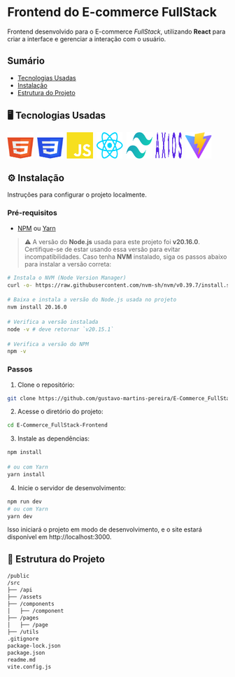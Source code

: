 # Frontend do E-commerce FullStack

Frontend desenvolvido para o E-commerce *FullStack*, utilizando **React** para criar a interface e gerenciar a interação com o usuário.

## Sumário

- [Tecnologias Usadas](#-tecnologias-usadas)
- [Instalação](#-instalação)
- [Estrutura do Projeto](#-estrutura-do-projeto)

## &#x1F5A5; Tecnologias Usadas

<img alt="Javascript Logo" height="60" width="60" src="./readme/html.svg" />&nbsp;
<img alt="Javascript Logo" height="60" width="60" src="./readme/css.svg" />&nbsp;
<img alt="Javascript Logo" height="60" width="60" src="./readme/javascript.svg" />&nbsp;
<img alt="React Logo" height="60" width="60" src="./readme/react.svg" />&nbsp;
<img alt="Tailwind CSS Logo" height="60" width="60" src="./readme/tailwindcss.svg" />&nbsp;
<img alt="Axios Logo" height="60" width="60" src="./readme/axios.svg" />&nbsp;
<img alt="Vite Logo" height="60" width="60" src="./readme/vite.svg" />&nbsp;

## &#x2699; Instalação

Instruções para configurar o projeto localmente.

### Pré-requisitos

- [NPM](https://www.npmjs.com/) ou [Yarn](https://yarnpkg.com/)

> &#x26A0; A versão do **Node.js** usada para este projeto foi **v20.16.0**. Certifique-se de estar usando essa versão para evitar incompatibilidades. Caso tenha **NVM** instalado, siga os passos abaixo para instalar a versão correta:

```bash
# Instala o NVM (Node Version Manager)
curl -o- https://raw.githubusercontent.com/nvm-sh/nvm/v0.39.7/install.sh | bash

# Baixa e instala a versão do Node.js usada no projeto
nvm install 20.16.0

# Verifica a versão instalada
node -v # deve retornar `v20.15.1`

# Verifica a versão do NPM
npm -v
```

### Passos
1. Clone o repositório:
```sh
git clone https://github.com/gustavo-martins-pereira/E-Commerce_FullStack-Frontend.git
```

2. Acesse o diretório do projeto:
```sh
cd E-Commerce_FullStack-Frontend
```

3. Instale as dependências:
```sh
npm install

# ou com Yarn
yarn install
```

4. Inicie o servidor de desenvolvimento:

```bash
npm run dev
# ou com Yarn
yarn dev
```

Isso iniciará o projeto em modo de desenvolvimento, e o site estará disponível em http://localhost:3000.

## &#x1F4C1; Estrutura do Projeto

```
/public
/src
├── /api
├── /assets
├── /components
│   ├── /component
├── /pages
│   ├── /page
├── /utils
.gitignore
package-lock.json
package.json
readme.md
vite.config.js
```
